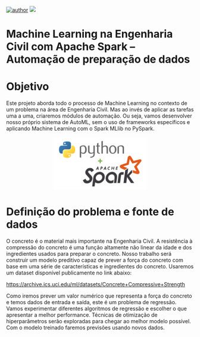 [![author](https://img.shields.io/badge/author-jaomarcelofc-red.svg)](https://www.linkedin.com/in/joao-marcelo-fonseca-cunha) [![](https://img.shields.io/badge/python-3.7+-blue.svg)](https://www.python.org/downloads/release/python-365/)

# Machine Learning na Engenharia Civil com Apache Spark – Automação de preparação de dados

# Objetivo
Este projeto aborda todo o processo de Machine Learning no contexto de um problema na área de Engenharia Civil. Mas ao invés de aplicar as tarefas uma a uma, criaremos módulos de automação. Ou seja, vamos desenvolver nosso próprio sistema de AutoML, sem o uso de frameworks específicos e aplicando Machine Learning com o Spark MLlib no PySpark.

<p align="center">
  <img src= "imagens/pythonspark.png"width=50% >
</p>

# Definição do problema e fonte de dados
O concreto é o material mais importante na Engenharia Civil. A resistência à compressão do concreto é uma função altamente não linear da idade e dos ingredientes usados para preparar o concreto. Nosso trabalho será construir um modelo preditivo capaz de prever a força do concreto com base em uma série de características e ingredientes do concreto. Usaremos um dataset disponível publicamente no link abaixo: 

https://archive.ics.uci.edu/ml/datasets/Concrete+Compressive+Strength

Como iremos prever um valor numérico que representa a força do concreto e temos dados de entrada e saída, este é um problema de regressão. Vamos experimentar diferentes algoritmos de regressão e escolher o que apresentar a melhor performance. Técnicas de otimização de hiperparâmetros serão exploradas para chegar ao melhor modelo possível. Com o modelo treinado faremos previsões usando novos dados.

